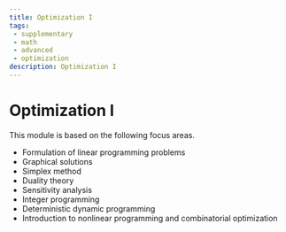 ```yaml
---
title: Optimization I
tags: 
 - supplementary
 - math
 - advanced
 - optimization
description: Optimization I
---
```


# Optimization I

This module is based on the following focus areas.
- Formulation of linear programming problems
- Graphical solutions
- Simplex method
- Duality theory
- Sensitivity analysis
- Integer programming
- Deterministic dynamic programming
- Introduction to nonlinear programming and combinatorial optimization
